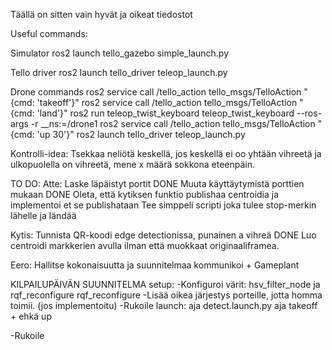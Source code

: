Täällä on sitten vain hyvät ja oikeat tiedostot

Useful commands:

Simulator
ros2 launch tello_gazebo simple_launch.py

Tello driver
ros2 launch tello_driver teleop_launch.py

Drone commands
ros2 service call /tello_action tello_msgs/TelloAction "{cmd: 'takeoff'}"
ros2 service call /tello_action tello_msgs/TelloAction "{cmd: 'land'}"
ros2 run teleop_twist_keyboard teleop_twist_keyboard --ros-args -r __ns:=/drone1
ros2 service call /tello_action tello_msgs/TelloAction "{cmd: 'up 30'}"
ros2 launch tello_driver teleop_launch.py 



Kontrolli-idea:
Tsekkaa neliötä keskellä, jos keskellä ei oo yhtään vihreetä ja ulkopuolella on vihreetä, mene x määrä sokkona eteenpäin.

TO DO:
Atte:
Laske läpäistyt portit DONE
Muuta käyttäytymistä porttien mukaan DONE
Oleta, että kytiksen funktio publishaa centroidia ja implementoi et se publishataan
Tee simppeli scripti joka tulee stop-merkin lähelle ja ländää

Kytis:
Tunnista QR-koodi edge detectionissa, punainen a vihreä  DONE
Luo centroidi markkerien avulla ilman että muokkaat originaaliframea.



Eero:
Hallitse kokonaisuutta ja suunnitelmaa kommunikoi + Gameplant


KILPAILUPÄIVÄN SUUNNITELMA
setup:
-Konfiguroi värit: hsv_filter_node ja rqf_reconfigure rqf_reconfigure
-Lisää oikea järjestys porteille, jotta homma toimii. (jos implementoitu)
-Rukoile
launch:
aja detect.launch.py 
aja takeoff + ehkä up

-Rukoile